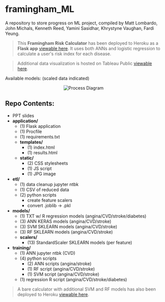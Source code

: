 # framingham_ML
A repository to store progress on ML project, compiled by Matt Lombardo, John Michals, Kenneth Reed, Yamini Sasidhar, Khrystyne Vaughan, Fardi Yeung.

> This **Framingham Risk Calculator** has been deployed to Heroku as a **Flask app** [viewable here](https://framingham-ml-20186.herokuapp.com). It uses both ANNs and logistic regression to calculate a user's risk index for each disease.

> Additional data visualization is hosted on Tableau Public [viewable here](https://public.tableau.com/profile/jt7327#!/vizhome/Project3Dashboard_2/Dashboard1).

Available models: (scaled data indicated)
<p align="center">
  <img src="https://github.com/sasidhy1/framingham_ML/blob/master/images/model_diagram.svg" alt="Process Diagram"/>
</p>

## Repo Contents:
* PPT slides
* **application/**
    * (1) Flask application
    * (1) Procfile
    * (1) requirements.txt
    * **templates/**
      * (1) index.html
      * (1) results.html
    * **static/**
      * (2) CSS stylesheets
      * (1) JS script
      * (1) JPG image
* **etl/**
    * (1) data cleanup jupyter ntbk
    * (1) CSV of reduced data
    * (2) python scripts
      * create feature scalers
      * convert .joblib -> .pkl
* **models/**
    * (1) TXT w/ R regression models (angina/CVD/stroke/diabetes)
    * (3) ANN KERAS models (angina/CVD/stroke)
    * (3) SVM SKLEARN models (angina/CVD/stroke)
    * (3) RF SKLEARN models (angina/CVD/stroke)
    * **scalers/**
      * (13) StandardScaler SKLEARN models (per feature)
* **training/**
    * (1) ANN jupyter ntbk (CVD)
    * (4) python scripts
      * (2) ANN scripts (angina/stroke)
      * (1) RF script (angina/CVD/stroke)
      * (1) SVM script (angina/CVD/stroke)
    * (1) regression R script (angina/CVD/stroke/diabetes)
    
    
> A bare calculator with additional SVM and RF models has also been deployed to Heroku [viewable here](https://hidden-island-65494.herokuapp.com).
